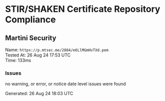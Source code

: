 # STIR/SHAKEN Certificate Repository Compliance

## Martini Security

Name: `https://p.mtsec.me/2884/e6LlMGmHvTXd.pem`\
Tested At: 26 Aug 24 17:53 UTC\
Time: 133ms

### Issues

no warning, or error, or notice date level issues were found

Generated: 26 Aug 24 18:03 UTC